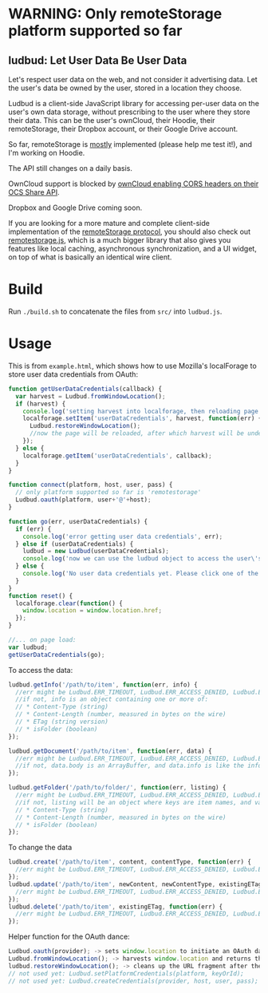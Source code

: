 # WARNING: Only remoteStorage platform supported so far

## ludbud: Let User Data Be User Data

Let's respect user data on the web, and not consider it advertising data. Let the user's data be owned by the user, stored in a location they choose.

Ludbud is a client-side JavaScript library for accessing per-user data on the user's own data storage, without prescribing to the user where they store their data. This can be the user's ownCloud, their Hoodie, their remoteStorage, their Dropbox account, or their Google Drive account.

So far, remoteStorage is [mostly](https://github.com/michielbdejong/ludbud/labels/remoteStorage) implemented (please help me test it!), and I'm working on Hoodie.

The API still changes on a daily basis.

OwnCloud support is blocked by [ownCloud enabling CORS headers on their OCS Share API](https://github.com/owncloud/core/issues/10415#issuecomment-76533629).

Dropbox and Google Drive coming soon.

If you are looking for a more mature and complete client-side implementation of the [remoteStorage protocol](http://tools.ietf.org/html/draft-dejong-remotestorage-04), you should also check out [remotestorage.js](https://github.com/remotestorage/remotestorage.js), which is a much bigger library
that also gives you features like local caching, asynchronous synchronization, and a UI widget, on top of what is basically an identical wire client.

# Build

Run `./build.sh` to concatenate the files from `src/` into `ludbud.js`.

# Usage

This is from `example.html`, which shows how to use Mozilla's localForage to store user data credentials from OAuth:

````js
function getUserDataCredentials(callback) {
  var harvest = Ludbud.fromWindowLocation();
  if (harvest) {
    console.log('setting harvest into localforage, then reloading page', harvest);
    localforage.setItem('userDataCredentials', harvest, function(err) {
      Ludbud.restoreWindowLocation();
      //now the page will be reloaded, after which harvest will be undefined
    });
  } else {
    localforage.getItem('userDataCredentials', callback);
  }
}

function connect(platform, host, user, pass) {
  // only platform supported so far is 'remotestorage'
  Ludbud.oauth(platform, user+'@'+host);
}

function go(err, userDataCredentials) {
  if (err) {
    console.log('error getting user data credentials', err);
  } else if (userDataCredentials) {
    ludbud = new Ludbud(userDataCredentials);
    console.log('now we can use the ludbud object to access the user\'s data');
  } else {
    console.log('No user data credentials yet. Please click one of the buttons');
  }
}
function reset() {
  localforage.clear(function() {
    window.location = window.location.href;
  });
}

//... on page load:
var ludbud;
getUserDataCredentials(go);
````

To access the data:
````js
ludbud.getInfo('/path/to/item', function(err, info) {
  //err might be Ludbud.ERR_TIMEOUT, Ludbud.ERR_ACCESS_DENIED, Ludbud.ERR_SERVER_ERROR, or Ludbud.ERR_NOT_FOUND
  //if not, info is an object containing one or more of:
  // * Content-Type (string)
  // * Content-Length (number, measured in bytes on the wire)
  // * ETag (string version)
  // * isFolder (boolean)
});

ludbud.getDocument('/path/to/item', function(err, data) {
  //err might be Ludbud.ERR_TIMEOUT, Ludbud.ERR_ACCESS_DENIED, Ludbud.ERR_SERVER_ERROR, Ludbud.ERR_NOT_FOUND, or Ludbud.ERR_IS_FOLDER
  //if not, data.body is an ArrayBuffer, and data.info is like the info object from getInfo
});

ludbud.getFolder('/path/to/folder/', function(err, listing) {
  //err might be Ludbud.ERR_TIMEOUT, Ludbud.ERR_ACCESS_DENIED, Ludbud.ERR_SERVER_ERROR, Ludbud.ERR_NOT_FOUND, or Ludbud.ERR_NOT_A_FOLDER
  //if not, listing will be an object where keys are item names, and values are objects containing one or more of:
  // * Content-Type (string)
  // * Content-Length (number, measured in bytes on the wire)
  // * isFolder (boolean)
});
````

To change the data
````js
ludbud.create('/path/to/item', content, contentType, function(err) {
  //err might be Ludbud.ERR_TIMEOUT, Ludbud.ERR_ACCESS_DENIED, Ludbud.ERR_SERVER_ERROR, or Ludbud.ERR_IS_FOLDER
});
ludbud.update('/path/to/item', newContent, newContentType, existingETag, function(err) {
  //err might be Ludbud.ERR_TIMEOUT, Ludbud.ERR_ACCESS_DENIED, Ludbud.ERR_SERVER_ERROR, Ludbud.ERR_NOT_FOUND, or Ludbud.ERR_IS_FOLDER
});
ludbud.delete('/path/to/item', existingETag, function(err) {
  //err might be Ludbud.ERR_TIMEOUT, Ludbud.ERR_ACCESS_DENIED, Ludbud.ERR_SERVER_ERROR, Ludbud.ERR_NOT_FOUND, or Ludbud.ERR_IS_FOLDER
});
````

Helper function for the OAuth dance:
````js
Ludbud.oauth(provider); -> sets window.location to initiate an OAuth dance, use this for remoteStorage, Dropbox, and Google Drive platforms
Ludbud.fromWindowLocation(); -> harvests window.location and returns the user data credentials
ludbud.restoreWindowLocation(); -> cleans up the URL fragment after the OAuth dance (triggers a page refresh)
// not used yet: Ludbud.setPlatformCredentials(platform, keyOrId);
// not used yet: Ludbud.createCredentials(provider, host, user, pass); -> creates credentials, use this one for the ownCloud platform
